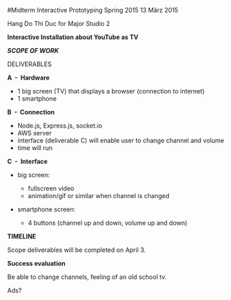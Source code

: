 #Midterm Interactive Prototyping Spring 2015
13 März 2015

Hang Do Thi Duc for Major Studio 2

**Interactive Installation about YouTube as TV**

***SCOPE OF WORK***

DELIVERABLES

**A  -  Hardware**

- 1 big screen (TV) that displays a browser (connection to internet)
- 1 smartphone

**B  -  Connection**

- Node.js, Express.js, socket.io
- AWS server
- interface (deliverable C) will enable user to change channel and volume
- time will run

**C  -  Interface**

- big screen:
    - fullscreen video
    - animation/gif or similar when channel is changed

- smartphone screen:
    - 4 buttons (channel up and down, volume up and down)

**TIMELINE**

Scope deliverables will be completed on April 3.

**Success evaluation**

Be able to change channels, feeling of an old school tv.

Ads?
